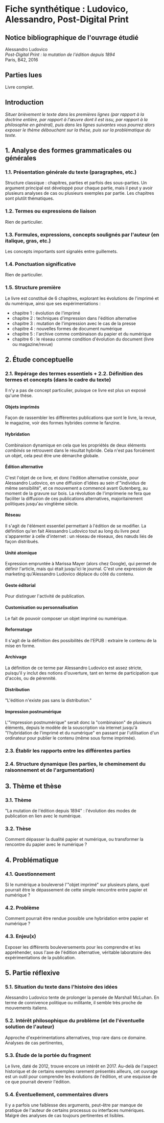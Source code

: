 # Fiche synthétique : Ludovico, Alessandro, Post-Digital Print

## Notice bibliographique de l'ouvrage étudié
Alessandro Ludovico  
*Post-Digital Print : la mutation de l'édition depuis 1894*  
Paris, B42, 2016

## Parties lues
Livre complet.

## Introduction
*Situer brièvement le texte dans les premières lignes (par rapport à la doctrine entière, par rapport à l'œuvre dont il est issu, par rapport à la philosophie en général), puis dans les lignes suivantes vous pourrez alors exposer le thème débouchant sur la thèse, puis sur la problématique du texte.*

## 1. Analyse des formes grammaticales ou générales

### 1.1. Présentation générale du texte (paragraphes, etc.)
Structure classique : chapitres, parties et parfois des sous-parties. Un argument principal est développé pour chaque partie, mais il peut y avoir plusieurs analyses de cas ou plusieurs exemples par partie. Les chapitres sont plutôt thématiques.

### 1.2. Termes ou expressions de liaison
Rien de particulier.

### 1.3. Formules, expressions, concepts soulignés par l'auteur (en italique, gras, etc.)
Les concepts importants sont signalés entre guillemets.

### 1.4. Ponctuation significative
Rien de particulier.

### 1.5. Structure première
Le livre est constitué de 6 chapitres, explorant les évolutions de l'imprimé et du numérique, ainsi que ses expérimentations :

- chapitre 1 : évolution de l'imprimé
- chapitre 2 : techniques d'impression dans l'édition alternative
- chapitre 3 : mutation de l'impression avec le cas de la presse
- chapitre 4 : nouvelles formes de document numérique
- chapitre 5 : l'archive comme combinaison du papier et du numérique
- chapitre 6 : le réseau comme condition d'évolution du document (livre ou magazine/revue)


## 2. Étude conceptuelle

### 2.1. Repérage des termes essentiels + 2.2. Définition des termes et concepts (dans le cadre du texte)
Il n'y a pas de concept particulier, puisque ce livre est plus un exposé qu'une thèse.

#### Objets imprimés
Façon de rassembler les différentes publications que sont le livre, la revue, le magazine, voir des formes hybrides comme le fanzine.

#### Hybridation
Combinaison dynamique en cela que les propriétés de deux éléments *combinés* se retrouvent dans le résultat hybride. Cela n'est pas forcément un objet, cela peut être une démarche globale.

#### Édition alternative
C'est l'objet de ce livre, et donc l'édition alternative consiste, pour Alessandro Ludovico, en une diffusion d'idées au sein d'"individus de même sensibilité", et ce mouvement a commencé avant Gutenberg, au moment de la gravure sur bois. La révolution de l'imprimerie ne fera que faciliter la diffusion de ces publications alternatives, majoritairement politiques jusqu'au vingtième siècle.

#### Réseau
Il s'agit de l'élément essentiel permettant à l'édition de se modifier. La définition qu'en fait Alessandro Ludovico tout au long du livre peut s'apparenter à celle d'internet : un réseau de réseaux, des nœuds liés de façon distribués.

#### Unité atomique
Expression empruntée à Marissa Mayer (alors chez Google), qui permet de définir l'article, mais qui était jusqu'ici le journal. C'est une expression de marketing qu'Alessandro Ludovico déplace du côté du contenu.

#### Geste éditorial
Pour distinguer l'activité de publication.

#### Customisation ou personnalisation
Le fait de pouvoir composer un objet imprimé ou numérique.

#### Reformatage
Il s'agit de la définition des possibilités de l'EPUB : extraire le contenu de la mise en forme.

#### Archivage
La définition de ce terme par Alessandro Ludovico est assez stricte, puisqu'il y inclut des notions d'ouverture, tant en terme de participation que d'accès, ou de pérennité.

#### Distribution
"L'édition n'existe pas sans la distribution."

#### Impression postnumérique
L'"impression postnumérique" serait donc la "combinaison" de plusieurs éléments, depuis le modèle de la souscription via internet jusqu'à "l'hybridation de l'imprimé et du numérique" en passant par l'utilisation d'un ordinateur pour publier le contenu (même sous forme imprimée).

### 2.3. Établir les rapports entre les différentes parties


### 2.4. Structure dynamique (les parties, le cheminement du raisonnement et de l'argumentation)

## 3. Thème et thèse
### 3.1. Thème
"La mutation de l'édition depuis 1894" : l'évolution des modes de publication en lien avec le numérique.

### 3.2. Thèse
Comment dépasser la dualité papier et numérique, ou transformer la rencontre du papier avec le numérique ?

## 4. Problématique
### 4.1. Questionnement
Si le numérique a bouleversé l'"objet imprimé" sur plusieurs plans, quel pourrait être le dépassement de cette simple rencontre entre papier et numérique ?

### 4.2. Problème
Comment pourrait être rendue possible une hybridation entre papier et numérique ?

### 4.3. Enjeu(x)
Exposer les différents bouleversements pour les comprendre et les appréhender, sous l'axe de l'édition alternative, véritable laboratoire des expérimentations de la publication.

## 5. Partie réflexive
### 5.1. Situation du texte dans l'histoire des idées
Alessandro Ludovico tente de prolonger la pensée de Marshall McLuhan. En terme de connivence politique ou militante, il semble très proche de mouvements italiens.

### 5.2. Intérêt philosophique du problème (et de l'éventuelle solution de l'auteur)
Approche d'expérimentations alternatives, trop rare dans ce domaine. Analyses de cas pertinentes,

### 5.3. Étude de la portée du fragment
Le livre, daté de 2012, trouve encore un intérêt en 2017. Au-delà de l'aspect historique et de certains exemples rarement présentés ailleurs, cet ouvrage est un outil pour comprendre les évolutions de l'édition, et une esquisse de ce que pourrait devenir l'édition.

### 5.4. Éventuellement, commentaires divers
Il y a parfois une faiblesse des arguments, peut-être par manque de pratique de l'auteur de certains processus ou interfaces numériques. Malgré des analyses de cas toujours pertinentes et lisibles.
